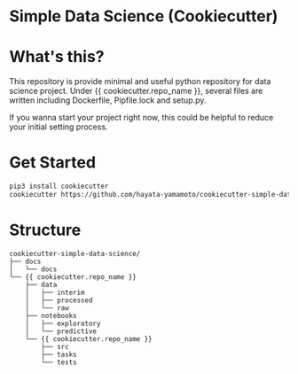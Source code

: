# Simple Data Science (Cookiecutter)

# What's this?

This repository is provide minimal and useful python repository for data science project. Under {{ cookiecutter.repo_name }}, several files are written including Dockerfile, Pipfile.lock and setup.py. 

If you wanna start your project right now, this could be helpful to reduce your initial setting process. 

# Get Started 

```bash
pip3 install cookiecutter 
cookiecutter https://github.com/hayata-yamamoto/cookiecutter-simple-data-science
```


# Structure 

```text
cookiecutter-simple-data-science/
├── docs
│   └── docs
└── {{ cookiecutter.repo_name }}
    ├── data
    │   ├── interim
    │   ├── processed
    │   └── raw
    ├── notebooks
    │   ├── exploratory
    │   └── predictive
    └── {{ cookiecutter.repo_name }}
        ├── src
        ├── tasks
        └── tests
```
